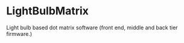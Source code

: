 # LightBulbMatrix
Light bulb based dot matrix software (front end, middle and back tier firmware.) 
